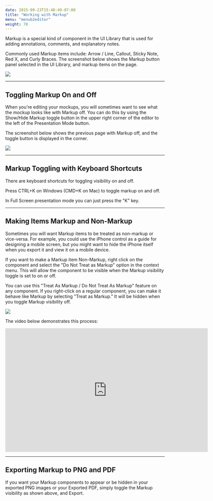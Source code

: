 ```yaml
---
date: 2015-09-23T15:48:49-07:00
title: "Working with Markup"
menu: "menub2editor"
weight: 78
---
```


Markup is a special kind of component in the UI Library that is used for adding annotations, comments, and explanatory notes.

Commonly used Markup items include: Arrow / Line, Callout, Sticky Note, Red X, and Curly Braces. The screenshot below shows the Markup button panel selected in the UI Library, and markup items on the page.

![](http://media.balsamiq.com/img/support/docs/m4d/markup-on.png)

* * *

## Toggling Markup On and Off

When you're editing your mockups, you will sometimes want to see what the mockup looks like with Markup off. You can do this by using the Show/Hide Markup toggle button in the upper right corner of the editor to the left of the Presentation Mode button.

The screenshot below shows the previous page with Markup off, and the toggle button is displayed in the corner.

![](http://media.balsamiq.com/img/support/docs/m4d/markup-off.png)

* * *

## Markup Toggling with Keyboard Shortcuts

There are keyboard shortcuts for toggling visibility on and off.

Press CTRL+K on Windows (CMD+K on Mac) to toggle markup on and off.

In Full Screen presentation mode you can just press the "K" key.

* * *

## Making Items Markup and Non-Markup

Sometimes you will want Markup items to be treated as non-markup or vice-versa. For example, you could use the iPhone control as a guide for designing a mobile screen, but you might want to hide the iPhone itself when you export it and view it on a mobile device.

If you want to make a Markup item Non-Markup, right click on the component and select the "Do Not Treat as Markup" option in the context menu. This will allow the component to be visible when the Markup visibility toggle is set to on or off.

You can use this "Treat As Markup / Do Not Treat As Markup" feature on any component. If you right-click on a regular component, you can make it behave like Markup by selecting "Treat as Markup." It will be hidden when you toggle Markup visibility off.

![](http://media.balsamiq.com/img/support/docs/m4d/markup-nonmarkup.png)

The video below demonstrates this process:

<iframe allowfullscreen="" frameborder="0" height="390" src="http://www.youtube.com/embed/UUJjqQ9Rdao?rel=0" width="640"></iframe>

* * *

## Exporting Markup to PNG and PDF

If you want your Markup components to appear or be hidden in your exported PNG images or your Exported PDF, simply toggle the Markup visibility as shown above, and Export.